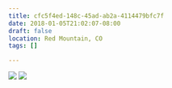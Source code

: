 ```yaml
---
title: cfc5f4ed-148c-45ad-ab2a-4114479bfc7f
date: 2018-01-05T21:02:07-08:00
draft: false
location: Red Mountain, CO
tags: []

---
```




![](https://d17enza3bfujl8.cloudfront.net/DSCF9021.jpg)
![](https://d17enza3bfujl8.cloudfront.net/DSCF8997.jpg)



